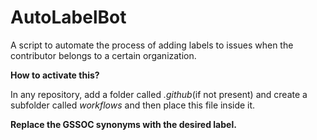 # AutoLabelBot
A script to automate the process of adding labels to issues when the contributor belongs to a certain organization.

**How to activate this?**

In any repository, add a folder called *.github*(if not present) and create a subfolder called *workflows* and then place this file inside it.

<b>Replace the GSSOC synonyms with the desired label. </b>

